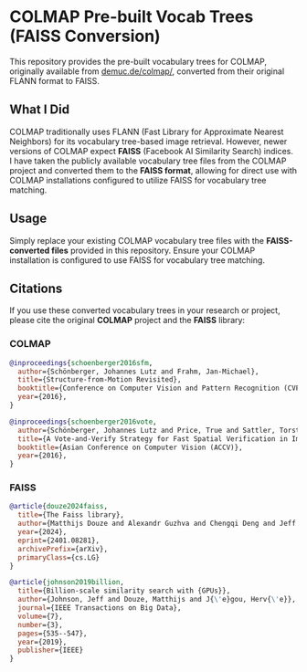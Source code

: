 # COLMAP Pre-built Vocab Trees (FAISS Conversion)

This repository provides the pre-built vocabulary trees for COLMAP, originally available from [demuc.de/colmap/](https://demuc.de/colmap/), converted from their original FLANN format to FAISS.



## What I Did

COLMAP traditionally uses FLANN (Fast Library for Approximate Nearest Neighbors) for its vocabulary tree-based image retrieval. However, newer versions of COLMAP expect **FAISS** (Facebook AI Similarity Search) indices. I have taken the publicly available vocabulary tree files from the COLMAP project and converted them to the **FAISS format**, allowing for direct use with COLMAP installations configured to utilize FAISS for vocabulary tree matching.



## Usage

Simply replace your existing COLMAP vocabulary tree files with the **FAISS-converted files** provided in this repository. Ensure your COLMAP installation is configured to use FAISS for vocabulary tree matching.



## Citations

If you use these converted vocabulary trees in your research or project, please cite the original **COLMAP** project and the **FAISS** library:

### COLMAP

```bibtex
@inproceedings{schoenberger2016sfm,
  author={Schönberger, Johannes Lutz and Frahm, Jan-Michael},
  title={Structure-from-Motion Revisited},
  booktitle={Conference on Computer Vision and Pattern Recognition (CVPR)},
  year={2016},
}

@inproceedings{schoenberger2016vote,
  author={Schönberger, Johannes Lutz and Price, True and Sattler, Torsten and Frahm, Jan-Michael and Pollefeys, Marc},
  title={A Vote-and-Verify Strategy for Fast Spatial Verification in Image Retrieval},
  booktitle={Asian Conference on Computer Vision (ACCV)},
  year={2016},
}
```

### FAISS

```bibtex
@article{douze2024faiss,
  title={The Faiss library},
  author={Matthijs Douze and Alexandr Guzhva and Chengqi Deng and Jeff Johnson and Gergely Szilvasy and Pierre-Emmanuel Mazaré and Maria Lomeli and Lucas Hosseini and Hervé Jégou},
  year={2024},
  eprint={2401.08281},
  archivePrefix={arXiv},
  primaryClass={cs.LG}
}

@article{johnson2019billion,
  title={Billion-scale similarity search with {GPUs}},
  author={Johnson, Jeff and Douze, Matthijs and J{\'e}gou, Herv{\'e}},
  journal={IEEE Transactions on Big Data},
  volume={7},
  number={3},
  pages={535--547},
  year={2019},
  publisher={IEEE}
}
```
